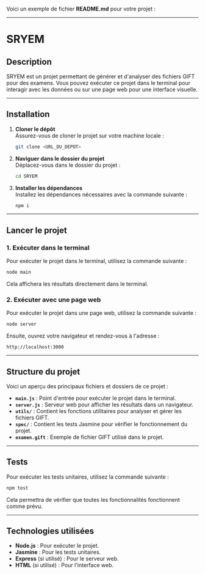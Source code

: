 Voici un exemple de fichier **README.md** pour votre projet :

---

# SRYEM

## Description
SRYEM est un projet permettant de générer et d'analyser des fichiers GIFT pour des examens. Vous pouvez exécuter ce projet dans le terminal pour interagir avec les données ou sur une page web pour une interface visuelle.

---

## Installation

1. **Cloner le dépôt**  
   Assurez-vous de cloner le projet sur votre machine locale :

   ```bash
   git clone <URL_DU_DEPOT>
   ```

2. **Naviguer dans le dossier du projet**  
   Déplacez-vous dans le dossier du projet :

   ```bash
   cd SRYEM
   ```

3. **Installer les dépendances**  
   Installez les dépendances nécessaires avec la commande suivante :

   ```bash
   npm i
   ```

---

## Lancer le projet

### 1. **Exécuter dans le terminal**
   Pour exécuter le projet dans le terminal, utilisez la commande suivante :

   ```bash
   node main
   ```

   Cela affichera les résultats directement dans le terminal.

### 2. **Exécuter avec une page web**
   Pour exécuter le projet dans une page web, utilisez la commande suivante :

   ```bash
   node server
   ```

   Ensuite, ouvrez votre navigateur et rendez-vous à l'adresse :

   ```
   http://localhost:3000
   ```

---

## Structure du projet

Voici un aperçu des principaux fichiers et dossiers de ce projet :

- **`main.js`** : Point d'entrée pour exécuter le projet dans le terminal.
- **`server.js`** : Serveur web pour afficher les résultats dans un navigateur.
- **`utils/`** : Contient les fonctions utilitaires pour analyser et gérer les fichiers GIFT.
- **`spec/`** : Contient les tests Jasmine pour vérifier le fonctionnement du projet.
- **`examen.gift`** : Exemple de fichier GIFT utilisé dans le projet.

---

## Tests

Pour exécuter les tests unitaires, utilisez la commande suivante :

```bash
npm test
```

Cela permettra de vérifier que toutes les fonctionnalités fonctionnent comme prévu.

---

## Technologies utilisées

- **Node.js** : Pour exécuter le projet.
- **Jasmine** : Pour les tests unitaires.
- **Express** (si utilisé) : Pour le serveur web.
- **HTML** (si utilisé) : Pour l'interface web.
